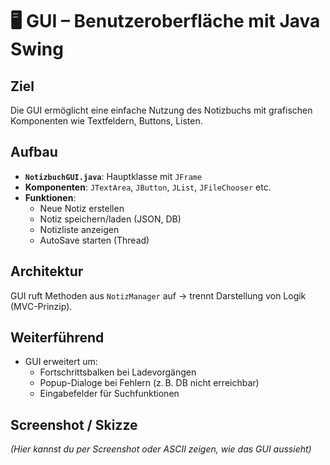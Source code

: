 # 🖥️ GUI – Benutzeroberfläche mit Java Swing

## Ziel

Die GUI ermöglicht eine einfache Nutzung des Notizbuchs mit grafischen Komponenten wie Textfeldern, Buttons, Listen.

## Aufbau

- **`NotizbuchGUI.java`**: Hauptklasse mit `JFrame`
- **Komponenten**: `JTextArea`, `JButton`, `JList`, `JFileChooser` etc.
- **Funktionen**:
    - Neue Notiz erstellen
    - Notiz speichern/laden (JSON, DB)
    - Notizliste anzeigen
    - AutoSave starten (Thread)

## Architektur

GUI ruft Methoden aus `NotizManager` auf → trennt Darstellung von Logik (MVC-Prinzip).

## Weiterführend

- GUI erweitert um:
    - Fortschrittsbalken bei Ladevorgängen
    - Popup-Dialoge bei Fehlern (z. B. DB nicht erreichbar)
    - Eingabefelder für Suchfunktionen

## Screenshot / Skizze

*(Hier kannst du per Screenshot oder ASCII zeigen, wie das GUI aussieht)*
